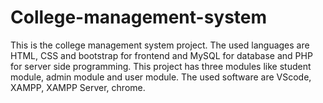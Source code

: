 # College-management-system
This is the college management system project. The used languages are HTML, CSS and bootstrap for frontend and MySQL for database and PHP for server side programming. This project has three modules like student module, admin module and user module. The used software are VScode, XAMPP, XAMPP Server, chrome.
